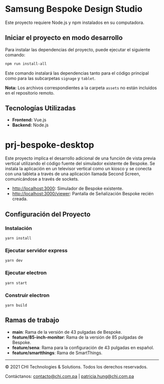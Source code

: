# Samsung Bespoke Design Studio

Este proyecto requiere Node.js y npm instalados en su computadora.

## Iniciar el proyecto en modo desarrollo

Para instalar las dependencias del proyecto, puede ejecutar el siguiente comando:

```bash
npm run install-all
```

Este comando instalará las dependencias tanto para el código principal como para las subcarpetas `signage` y `tablet`.

**Nota:** Los archivos correspondientes a la carpeta `assets` no están incluidos en el repositorio remoto.

## Tecnologías Utilizadas

- **Frontend:** Vue.js
- **Backend:** Node.js

# prj-bespoke-desktop

Este proyecto implica el desarrollo adicional de una función de vista previa vertical utilizando el código fuente del simulador existente de Bespoke. Se instala la aplicación en un televisor vertical como un kiosco y se conecta con una tableta a través de una aplicación llamada Second Screen, comunicándose a través de sockets.

- [http://localhost:3000](http://localhost:3000): Simulador de Bespoke existente.
- [http://localhost:3000/viewer](http://localhost:3000/viewer): Pantalla de Señalización Bespoke recién creada.

## Configuración del Proyecto

### Instalación
```
yarn install
```
### Ejecutar servidor express
```
yarn dev
```
### Ejecutar electron
```
yarn start
```
### Construir electron
```
yarn build
```
## Ramas de trabajo

- **main**: Rama de la versión de 43 pulgadas de Bespoke.
- **feature/85-inch-monitor**: Rama de la versión de 85 pulgadas de Bespoke.
- **feature/sena**: Rama para la configuración de 43 pulgadas en español.
- **feature/smartthings**: Rama de SmartThings.
---

© 2021 CHI Technologies & Solutions. Todos los derechos reservados.

Contáctanos: [contacto@chi.com.pa](mailto:contacto@chi.com.pa) | [patricia.hung@chi.com.pa](mailto:patricia.hung@chi.com.pa)
